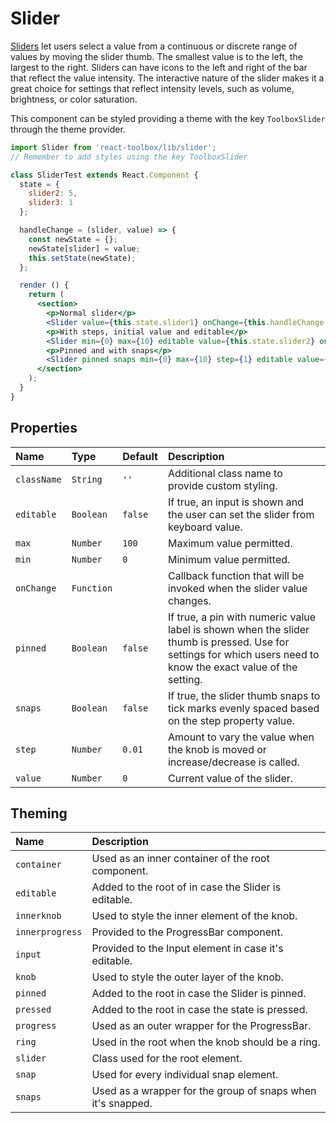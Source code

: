 # Slider

[Sliders](https://www.google.com/design/spec/components/sliders.html#) let users select a value from a continuous or discrete range of values by moving the slider thumb. The smallest value is to the left, the largest to the right. Sliders can have icons to the left and right of the bar that reflect the value intensity. The interactive nature of the slider makes it a great choice for settings that reflect intensity levels, such as volume, brightness, or color saturation.

This component can be styled providing a theme with the key `ToolboxSlider` through the theme provider.

<!-- example -->
```jsx
import Slider from 'react-toolbox/lib/slider';
// Remember to add styles using the key ToolboxSlider

class SliderTest extends React.Component {
  state = {
    slider2: 5,
    slider3: 1
  };

  handleChange = (slider, value) => {
    const newState = {};
    newState[slider] = value;
    this.setState(newState);
  };

  render () {
    return (
      <section>
        <p>Normal slider</p>
        <Slider value={this.state.slider1} onChange={this.handleChange.bind(this, 'slider1')} />
        <p>With steps, initial value and editable</p>
        <Slider min={0} max={10} editable value={this.state.slider2} onChange={this.handleChange.bind(this, 'slider2')} />
        <p>Pinned and with snaps</p>
        <Slider pinned snaps min={0} max={10} step={1} editable value={this.state.slider3} onChange={this.handleChange.bind(this, 'slider3')} />
      </section>
    );
  }
}
```

## Properties

| Name          | Type          | Default   | Description|
|:-----|:-----|:-----|:-----|
| `className`   | `String`      | `''`      | Additional class name to provide custom styling.|
| `editable`    | `Boolean`     | `false`   | If true, an input is shown and the user can set the slider from keyboard value.|
| `max`         | `Number`      | `100`     | Maximum value permitted.|
| `min`         | `Number`      | `0`       | Minimum value permitted.|
| `onChange`    | `Function`    |           | Callback function that will be invoked when the slider value changes.|
| `pinned`      | `Boolean`     | `false`   | If true, a pin with numeric value label is shown when the slider thumb is pressed. Use for settings for which users need to know the exact value of the setting.|
| `snaps`       | `Boolean`     | `false`   | If true, the slider thumb snaps to tick marks evenly spaced based on the step property value.|
| `step`        | `Number`      | `0.01`    | Amount to vary the value when the knob is moved or increase/decrease is called.|
| `value`       | `Number`      | `0`       | Current value of the slider.|

## Theming

| Name     | Description|
|:---------|:-----------|
| `container` | Used as an inner container of the root component.|
| `editable` | Added to the root of in case the Slider is editable.|
| `innerknob` | Used to style the inner element of the knob.|
| `innerprogress` | Provided to the ProgressBar component.|
| `input` | Provided to the Input element in case it's editable.|
| `knob` | Used to style the outer layer of the knob.|
| `pinned` | Added to the root in case the Slider is pinned.|
| `pressed` | Added to the root in case the state is pressed.|
| `progress` | Used as an outer wrapper for the ProgressBar.|
| `ring` | Used in the root when the knob should be a ring.|
| `slider` | Class used for the root element.|
| `snap` | Used for every individual snap element.|
| `snaps` | Used as a wrapper for the group of snaps when it's snapped.|
